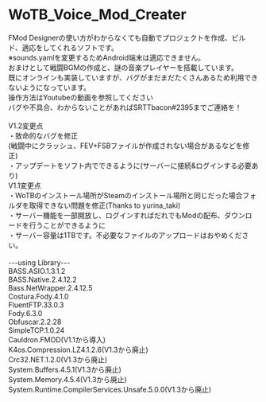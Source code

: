 # WoTB_Voice_Mod_Creater
FMod Designerの使い方がわからなくても自動でプロジェクトを作成、ビルド、適応をしてくれるソフトです。<br>
※sounds.yamlを変更するためAndroid端末は適応できません。<br>
おまけとして戦闘BGMの作成と、謎の音楽プレイヤーを搭載しています。<br>
既にオンラインも実装していますが、バグがまだまだたくさんあるため利用できないようになっています。<br>
操作方法はYoutubeの動画を参照してください<br>
バグや不具合、わからないことがあればSRTTbacon#2395までご連絡を！<br>
<br>
V1.2変更点<br>
・致命的なバグを修正<br>
(戦闘中にクラッシュ、FEV+FSBファイルが作成されない場合があるなどを修正)<br>
・アップデートをソフト内でできるように(サーバーに接続&ログインする必要あり)<br>
V1.1変更点<br>
・WoTBのインストール場所がSteamのインストール場所と同じだった場合フォルダを取得できない問題を修正(Thanks to yurina_taki)<br>
・サーバー機能を一部開放し、ログインすればだれでもModの配布、ダウンロードを行うことができるように<br>
・サーバー容量は1TBです。不必要なファイルのアップロードはおやめください。<br>
<br>
---using Library---<br>
BASS.ASIO.1.3.1.2<br>
BASS.Native.2.4.12.2<br>
Bass.NetWrapper.2.4.12.5<br>
Costura.Fody.4.1.0<br>
FluentFTP.33.0.3<br>
Fody.6.3.0<br>
Obfuscar.2.2.28<br>
SimpleTCP.1.0.24<br>
Cauldron.FMOD(V1.1から導入)<br>
K4os.Compression.LZ4.1.2.6(V1.3から廃止)<br>
Crc32.NET.1.2.0(V1.3から廃止)<br>
System.Buffers.4.5.1(V1.3から廃止)<br>
System.Memory.4.5.4(V1.3から廃止)<br>
System.Runtime.CompilerServices.Unsafe.5.0.0(V1.3から廃止)
